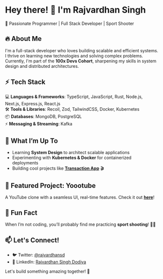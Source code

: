 # Hey there! 👋 I'm Rajvardhan Singh  

🚀 Passionate Programmer | Full Stack Developer | Sport Shooter  

## 🔥 About Me  
I'm a full-stack developer who loves building scalable and efficient systems. I thrive on learning new technologies and solving complex problems. Currently, I'm part of the **100x Devs Cohort**, sharpening my skills in system design and distributed architectures.  

## ⚡ Tech Stack  
💻 **Languages & Frameworks**: TypeScript, JavaScript, Rust, Node.js, Next.js, Express.js, React.js  
🛠 **Tools & Libraries**: Recoil, Zod, TailwindCSS, Docker, Kubernetes  
📦 **Databases**: MongoDB, PostgreSQL  
⚡ **Messaging & Streaming**: Kafka  

## 🎯 What I’m Up To  
- Learning **System Design** to architect scalable applications  
- Experimenting with **Kubernetes & Docker** for containerized deployments  
- Building cool projects like **[Transaction App](https://github.com/0xRajvardhan/Transaction-App)** 🎬  

## 📌 Featured Project: Yoootube  
A YouTube clone with a seamless UI, real-time features. Check it out **[here](https://github.com/0xRajvardhan/Yoootube)**!  

## 🎯 Fun Fact  
When I’m not coding, you’ll probably find me practicing **sport shooting**! 🎯🏅  

## 📫 Let's Connect!  
- 🐦 Twitter: [@rajvardhansd](https://twitter.com/rajvardhansd)  
- 💼 LinkedIn: [Rajvardhan Singh Dodiya](https://www.linkedin.com/in/rajvardhan-singh-dodiya/)  

Let's build something amazing together! 🚀  
